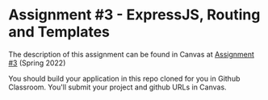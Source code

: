 # Assignment #3 - ExpressJS, Routing and Templates

The description of this assignment can be found in Canvas at [Assignment #3](https://canvas.harvard.edu/courses/96093/assignments/551417) (Spring 2022)

You should build your application in this repo cloned for you in Github Classroom. You'll submit your project and github URLs in Canvas.  
